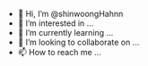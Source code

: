 - 👋 Hi, I’m @shinwoongHahnn
- 👀 I’m interested in ...
- 🌱 I’m currently learning ...
- 💞️ I’m looking to collaborate on ...
- 📫 How to reach me ...

<!---
shinwoongHahnn/shinwoongHahnn is a ✨ special ✨ repository because its `README.md` (this file) appears on your GitHub profile.
You can click the Preview link to take a look at your changes.
--->
